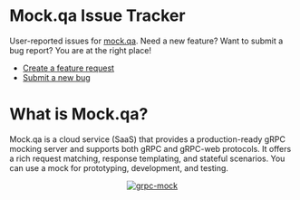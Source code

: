 # Mock.qa Issue Tracker

User-reported issues for [mock.qa](https://mock.qa/). Need a new feature? Want to submit a bug report? You are at the right place!

- [Create a feature request](https://github.com/mockqa/issue-tracker/issues/new?template=feature_request.md)
- [Submit a new bug](https://github.com/mockqa/issue-tracker/issues/new?template=bug_report.md)

# What is Mock.qa?

Mock.qa is a cloud service (SaaS) that provides a production-ready gRPC mocking server and supports both gRPC and gRPC-web protocols. It offers a rich request matching, response templating, and stateful scenarios. You can use a mock for prototyping, development, and testing.  

<p align="center">
  <a href="https://mock.qa/">
    <img src="https://user-images.githubusercontent.com/6689884/164733010-1360bd30-e39a-46ef-a583-d399891450c6.png" alt="grpc-mock">
  </a>
</p>

